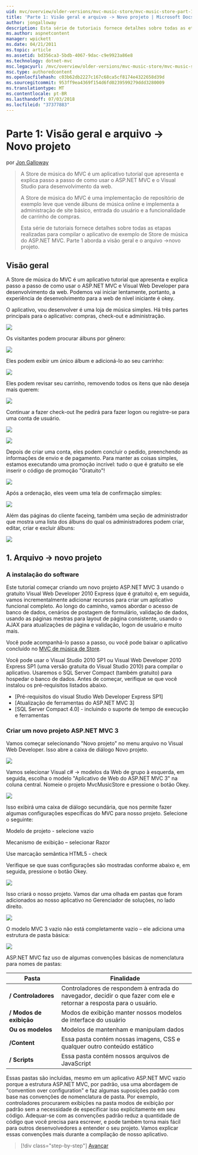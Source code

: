 ```yaml
---
uid: mvc/overview/older-versions/mvc-music-store/mvc-music-store-part-1
title: 'Parte 1: Visão geral e arquivo -> Novo projeto | Microsoft Docs'
author: jongalloway
description: Esta série de tutoriais fornece detalhes sobre todas as etapas realizadas para compilar o aplicativo de exemplo de Store de música do ASP.NET MVC. Parte 1 abrange visão geral e arquivo -> Novo projeto.
ms.author: aspnetcontent
manager: wpickett
ms.date: 04/21/2011
ms.topic: article
ms.assetid: bd356ca3-5bdb-4067-9dac-c9e9923a86e8
ms.technology: dotnet-mvc
msc.legacyurl: /mvc/overview/older-versions/mvc-music-store/mvc-music-store-part-1
msc.type: authoredcontent
ms.openlocfilehash: c03b62db2227c167c68ca5cf8174e4322658d39d
ms.sourcegitcommit: 953ff9ea4369f154d6fd0239599279ddd3280009
ms.translationtype: MT
ms.contentlocale: pt-BR
ms.lasthandoff: 07/03/2018
ms.locfileid: "37377883"
---
```

<a name="part-1-overview-and-file-new-project"></a>Parte 1: Visão geral e arquivo -> Novo projeto
====================
por [Jon Galloway](https://github.com/jongalloway)

> A Store de música do MVC é um aplicativo tutorial que apresenta e explica passo a passo de como usar o ASP.NET MVC e o Visual Studio para desenvolvimento da web.  
>   
> A Store de música do MVC é uma implementação de repositório de exemplo leve que vende álbuns de música online e implementa a administração de site básico, entrada do usuário e a funcionalidade de carrinho de compras.  
>   
> Esta série de tutoriais fornece detalhes sobre todas as etapas realizadas para compilar o aplicativo de exemplo de Store de música do ASP.NET MVC. Parte 1 aborda a visão geral e o arquivo -&gt;novo projeto.


## <a name="overview"></a>Visão geral

A Store de música do MVC é um aplicativo tutorial que apresenta e explica passo a passo de como usar o ASP.NET MVC e Visual Web Developer para desenvolvimento da web. Podemos vai iniciar lentamente, portanto, a experiência de desenvolvimento para a web de nível iniciante é okey.

O aplicativo, vou desenvolver é uma loja de música simples. Há três partes principais para o aplicativo: compras, check-out e administração.

![](mvc-music-store-part-1/_static/image1.jpg)

Os visitantes podem procurar álbuns por gênero:

![](mvc-music-store-part-1/_static/image2.jpg)

Eles podem exibir um único álbum e adicioná-lo ao seu carrinho:

![](mvc-music-store-part-1/_static/image3.jpg)

Eles podem revisar seu carrinho, removendo todos os itens que não deseja mais querem:

![](mvc-music-store-part-1/_static/image4.jpg)

Continuar a fazer check-out lhe pedirá para fazer logon ou registre-se para uma conta de usuário.

![](mvc-music-store-part-1/_static/image1.png)

![](mvc-music-store-part-1/_static/image2.png)

Depois de criar uma conta, eles podem concluir o pedido, preenchendo as informações de envio e de pagamento. Para manter as coisas simples, estamos executando uma promoção incrível: tudo o que é gratuito se ele inserir o código de promoção "Gratuito"!

![](mvc-music-store-part-1/_static/image5.jpg)

Após a ordenação, eles veem uma tela de confirmação simples:

![](mvc-music-store-part-1/_static/image6.jpg)

Além das páginas do cliente faceing, também uma seção de administrador que mostra uma lista dos álbuns do qual os administradores podem criar, editar, criar e excluir álbuns:

![](mvc-music-store-part-1/_static/image7.jpg)

## <a name="1-file--gt-new-project"></a>1. Arquivo -&gt; novo projeto

### <a name="installing-the-software"></a>A instalação do software

Este tutorial começar criando um novo projeto ASP.NET MVC 3 usando o gratuito Visual Web Developer 2010 Express (que é gratuito) e, em seguida, vamos incrementalmente adicionar recursos para criar um aplicativo funcional completo. Ao longo do caminho, vamos abordar o acesso de banco de dados, cenários de postagem de formulário, validação de dados, usando as páginas mestras para layout de página consistente, usando o AJAX para atualizações de página e validação, logon de usuário e muito mais.

Você pode acompanhá-lo passo a passo, ou você pode baixar o aplicativo concluído no [MVC de música de Store](https://github.com/evilDave/MVC-Music-Store).

Você pode usar o Visual Studio 2010 SP1 ou Visual Web Developer 2010 Express SP1 (uma versão gratuita do Visual Studio 2010) para compilar o aplicativo. Usaremos o SQL Server Compact (também gratuito) para hospedar o banco de dados. Antes de começar, verifique se que você instalou os pré-requisitos listados abaixo.


- [Pré-requisitos do visual Studio Web Developer Express SP1]
- [Atualização de ferramentas do ASP.NET MVC 3]
- [SQL Server Compact 4.0] - incluindo o suporte de tempo de execução e ferramentas


### <a name="creating-a-new-aspnet-mvc-3-project"></a>Criar um novo projeto ASP.NET MVC 3

Vamos começar selecionando "Novo projeto" no menu arquivo no Visual Web Developer. Isso abre a caixa de diálogo Novo projeto.

![](mvc-music-store-part-1/_static/image5.png)

Vamos selecionar Visual c# -&gt; modelos da Web de grupo à esquerda, em seguida, escolha o modelo "Aplicativo de Web do ASP.NET MVC 3" na coluna central. Nomeie o projeto MvcMusicStore e pressione o botão Okey.

![](mvc-music-store-part-1/_static/image8.jpg)

Isso exibirá uma caixa de diálogo secundária, que nos permite fazer algumas configurações específicas do MVC para nosso projeto. Selecione o seguinte:

Modelo de projeto - selecione vazio

Mecanismo de exibição – selecionar Razor

Use marcação semântica HTML5 - check

Verifique se que suas configurações são mostradas conforme abaixo e, em seguida, pressione o botão Okey.

![](mvc-music-store-part-1/_static/image9.jpg)

Isso criará o nosso projeto. Vamos dar uma olhada em pastas que foram adicionados ao nosso aplicativo no Gerenciador de soluções, no lado direito.

![](mvc-music-store-part-1/_static/image10.jpg)

O modelo MVC 3 vazio não está completamente vazio – ele adiciona uma estrutura de pasta básica:

![](mvc-music-store-part-1/_static/image6.png)

ASP.NET MVC faz uso de algumas convenções básicas de nomenclatura para nomes de pastas:

| **Pasta** | **Finalidade** |
| --- | --- |
| **/ Controladores** | Controladores de respondem à entrada do navegador, decidir o que fazer com ele e retornar a resposta para o usuário. |
| **/ Modos de exibição** | Modos de exibição manter nossos modelos de interface do usuário |
| **Ou os modelos** | Modelos de mantenham e manipulam dados |
| **/Content** | Essa pasta contém nossas imagens, CSS e qualquer outro conteúdo estático |
| **/ Scripts** | Essa pasta contém nossos arquivos de JavaScript |

Essas pastas são incluídas, mesmo em um aplicativo ASP.NET MVC vazio porque a estrutura ASP.NET MVC, por padrão, usa uma abordagem de "convention over configuration" e faz algumas suposições padrão com base nas convenções de nomenclatura de pasta. Por exemplo, controladores procurarem exibições na pasta modos de exibição por padrão sem a necessidade de especificar isso explicitamente em seu código. Adequar-se com as convenções padrão reduz a quantidade de código que você precisa para escrever, e pode também torna mais fácil para outros desenvolvedores a entender o seu projeto. Vamos explicar essas convenções mais durante a compilação de nosso aplicativo.

> [!div class="step-by-step"]
> [Avançar](mvc-music-store-part-2.md)
